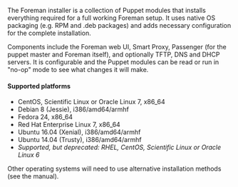 
The Foreman installer is a collection of Puppet modules that installs everything required for a full working Foreman setup.  It uses native OS packaging (e.g. RPM and .deb packages) and adds necessary configuration for the complete installation.

Components include the Foreman web UI, Smart Proxy, Passenger (for the puppet master and Foreman itself), and optionally TFTP, DNS and DHCP servers.  It is configurable and the Puppet modules can be read or run in "no-op" mode to see what changes it will make.

#### Supported platforms
* CentOS, Scientific Linux or Oracle Linux 7, x86_64
* Debian 8 (Jessie), i386/amd64/armhf
* Fedora 24, x86_64
* Red Hat Enterprise Linux 7, x86_64
* Ubuntu 16.04 (Xenial), i386/amd64/armhf
* Ubuntu 14.04 (Trusty), i386/amd64/armhf
* _Supported, but deprecated: RHEL, CentOS, Scientific Linux or Oracle Linux 6_

Other operating systems will need to use alternative installation methods (see the manual).
